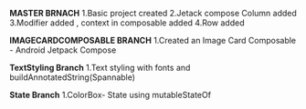 **MASTER BRNACH**
1.Basic project created
2.Jetack compose Column added
3.Modifier added , context in composable added
4.Row added

**IMAGECARDCOMPOSABLE BRANCH**
1.Created an Image Card Composable - Android Jetpack Compose

**TextStyling Branch**
1.Text styling with fonts and buildAnnotatedString(Spannable)

**State Branch**
1.ColorBox- State using mutableStateOf